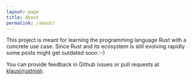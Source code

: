 ```yaml
---
layout: page
title: About
permalink: /about/
---
```


This project is meant for learning the programming language Rust with a concrete
use case. Since Rust and its ecosystem is still evolving rapidly some posts
might get outdated soon :-)

You can provide feedback in Github issues or pull requests at
[klausi/rustnish](https://github.com/klausi/rustnish).
